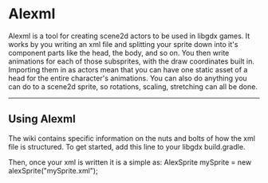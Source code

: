 # Alexml
Alexml is a tool for creating scene2d actors to be used in libgdx games.
It works by you writing an xml file and splitting your sprite down into it's component parts like the head, the body, and so on.
You then write animations for each of those subsprites, with the draw coordinates built in.
Importing them in as actors mean that you can have one static asset of a head for the entire character's animations.
You can also do anything you can do to a scene2d sprite, so rotations, scaling, stretching can all be done.

---

## Using Alexml
The wiki contains specific information on the nuts and bolts of how the xml file is structured.
To get started, add this line to your libgdx build.gradle. 

Then, once your xml is written it is a simple as:
AlexSprite mySprite = new alexSprite("mySprite.xml");